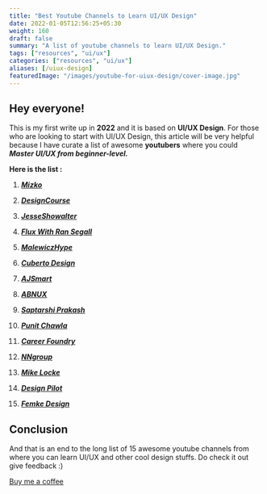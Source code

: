```yaml
---
title: "Best Youtube Channels to Learn UI/UX Design"
date: 2022-01-05T12:56:25+05:30
weight: 160
draft: false
summary: "A list of youtube channels to learn UI/UX Design."
tags: ["resources", "ui/ux"]
categories: ["resources", "ui/ux"]
aliases: [/uiux-design]
featuredImage: "/images/youtube-for-uiux-design/cover-image.jpg"
---  
```


## Hey everyone!

This is my first write up in **2022** and it is based on **UI/UX Design**. For those who are looking to start with UI/UX Design, this article will be very helpful because I have curate a list of awesome **youtubers** where you could ***Master UI/UX from beginner-level.***

**Here is the list :**
  
1. ***[Mizko](https://www.youtube.com/c/Mizko/videos)***

2. ***[DesignCourse](https://www.youtube.com/c/DesignCourse/videos)***

3. ***[JesseShowalter](https://www.youtube.com/c/JesseShowalter/videos)***

4. ***[Flux With Ran Segall](https://www.youtube.com/c/FluxWithRanSegall/videos)***

5. ***[MalewiczHype](https://www.youtube.com/c/MalewiczHype/videos)***

6. ***[Cuberto Design](https://www.youtube.com/c/CubertoDesign/videos)***

7. ***[AJSmart](https://www.youtube.com/c/AJSmart/videos)***

8. ***[ABNUX](https://www.youtube.com/c/abnux/videos)***

9. ***[Saptarshi Prakash](https://www.youtube.com/c/saptarshipr/videos)***

10. ***[Punit Chawla](https://www.youtube.com/c/PunitChawla/videos)***

11. ***[Career Foundry](https://www.youtube.com/user/careerfoundry/videos)***

12. ***[NNgroup](https://www.youtube.com/c/NNgroup/videos)***

13. ***[Mike Locke](https://www.youtube.com/c/MikeLocke/videos)***

14. ***[Design Pilot](https://www.youtube.com/c/DesignPilot/videos)***

15. ***[Femke Design](https://www.youtube.com/c/femkedesign/videos)***
 
## Conclusion  

And that is an end to the long list of 15 awesome youtube channels from where you can learn UI/UX and other cool design stuffs. Do check it out give feedback :)  

[Buy me a coffee](https://www.buymeacoffee.com/alenabraham)